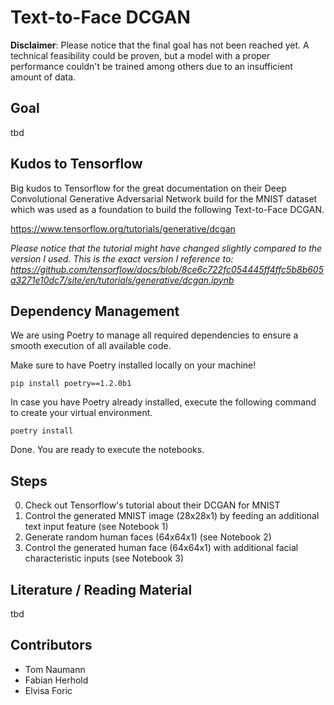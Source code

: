 # Text-to-Face DCGAN

**Disclaimer**:
Please notice that the final goal has not been reached yet.
A technical feasibility could be proven, but a model with a proper performance couldn't be trained among others due to an insufficient amount of data.

## Goal
tbd

## Kudos to Tensorflow
Big kudos to Tensorflow for the great documentation on their Deep Convolutional Generative Adversarial Network build for the MNIST dataset which was used as a foundation to build the following Text-to-Face DCGAN.

https://www.tensorflow.org/tutorials/generative/dcgan

*Please notice that the tutorial might have changed slightly compared to the version I used.
This is the exact version I reference to: https://github.com/tensorflow/docs/blob/8ce6c722fc054445ff4ffc5b8b605a3271e10dc7/site/en/tutorials/generative/dcgan.ipynb*

## Dependency Management
We are using Poetry to manage all required dependencies to ensure a smooth execution of all available code.

Make sure to have Poetry installed locally on your machine!

```
pip install poetry==1.2.0b1
```

In case you have Poetry already installed, execute the following command to create your virtual environment.

```
poetry install
```

Done. You are ready to execute the notebooks.

## Steps
0. Check out Tensorflow's tutorial about their DCGAN for MNIST
1. Control the generated MNIST image (28x28x1) by feeding an additional text input feature (see Notebook 1)
2. Generate random human faces (64x64x1) (see Notebook 2)
3. Control the generated human face (64x64x1) with additional facial characteristic inputs (see Notebook 3)

## Literature / Reading Material
tbd

## Contributors
- Tom Naumann
- Fabian Herhold
- Elvisa Foric
